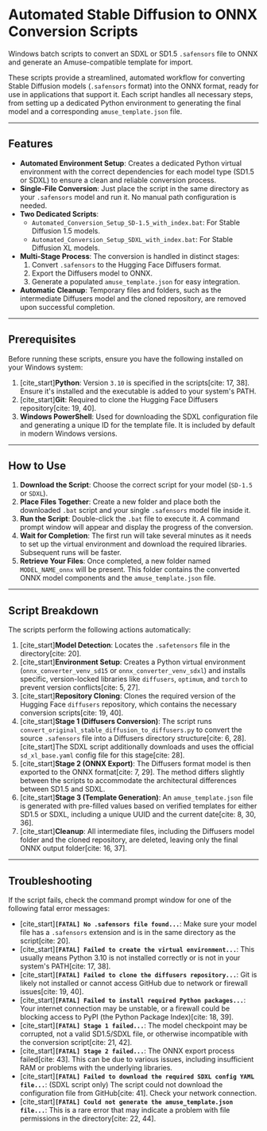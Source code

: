 # Automated Stable Diffusion to ONNX Conversion Scripts

Windows batch scripts to convert an SDXL or SD1.5 `.safensors` file to ONNX and generate an Amuse-compatible template for import.

These scripts provide a streamlined, automated workflow for converting Stable Diffusion models (`.safensors` format) into the ONNX format, ready for use in applications that support it. Each script handles all necessary steps, from setting up a dedicated Python environment to generating the final model and a corresponding `amuse_template.json` file.

---
## Features

* **Automated Environment Setup**: Creates a dedicated Python virtual environment with the correct dependencies for each model type (SD1.5 or SDXL) to ensure a clean and reliable conversion process.
* **Single-File Conversion**: Just place the script in the same directory as your `.safensors` model and run it. No manual path configuration is needed.
* **Two Dedicated Scripts**:
    * `Automated_Conversion_Setup_SD-1.5_with_index.bat`: For Stable Diffusion 1.5 models.
    * `Automated_Conversion_Setup_SDXL_with_index.bat`: For Stable Diffusion XL models.
* **Multi-Stage Process**: The conversion is handled in distinct stages:
    1.  Convert `.safensors` to the Hugging Face Diffusers format.
    2.  Export the Diffusers model to ONNX.
    3.  Generate a populated `amuse_template.json` for easy integration.
* **Automatic Cleanup**: Temporary files and folders, such as the intermediate Diffusers model and the cloned repository, are removed upon successful completion.

---
## Prerequisites

Before running these scripts, ensure you have the following installed on your Windows system:

1.  [cite_start]**Python**: Version `3.10` is specified in the scripts[cite: 17, 38]. Ensure it's installed and the executable is added to your system's PATH.
2.  [cite_start]**Git**: Required to clone the Hugging Face Diffusers repository[cite: 19, 40].
3.  **Windows PowerShell**: Used for downloading the SDXL configuration file and generating a unique ID for the template file. It is included by default in modern Windows versions.

---
## How to Use

1.  **Download the Script**: Choose the correct script for your model (`SD-1.5` or `SDXL`).
2.  **Place Files Together**: Create a new folder and place both the downloaded `.bat` script and your single `.safensors` model file inside it.
3.  **Run the Script**: Double-click the `.bat` file to execute it. A command prompt window will appear and display the progress of the conversion.
4.  **Wait for Completion**: The first run will take several minutes as it needs to set up the virtual environment and download the required libraries. Subsequent runs will be faster.
5.  **Retrieve Your Files**: Once completed, a new folder named `MODEL_NAME_onnx` will be present. This folder contains the converted ONNX model components and the `amuse_template.json` file.



---
## Script Breakdown

The scripts perform the following actions automatically:

1.  [cite_start]**Model Detection**: Locates the `.safetensors` file in the directory[cite: 20].
2.  [cite_start]**Environment Setup**: Creates a Python virtual environment (`onnx_converter_venv_sd15` or `onnx_converter_venv_sdxl`) and installs specific, version-locked libraries like `diffusers`, `optimum`, and `torch` to prevent version conflicts[cite: 5, 27].
3.  [cite_start]**Repository Cloning**: Clones the required version of the Hugging Face `diffusers` repository, which contains the necessary conversion scripts[cite: 19, 40].
4.  [cite_start]**Stage 1 (Diffusers Conversion)**: The script runs `convert_original_stable_diffusion_to_diffusers.py` to convert the source `.safensors` file into a Diffusers directory structure[cite: 6, 28]. [cite_start]The SDXL script additionally downloads and uses the official `sd_xl_base.yaml` config file for this stage[cite: 28].
5.  [cite_start]**Stage 2 (ONNX Export)**: The Diffusers format model is then exported to the ONNX format[cite: 7, 29]. The method differs slightly between the scripts to accommodate the architectural differences between SD1.5 and SDXL.
6.  [cite_start]**Stage 3 (Template Generation)**: An `amuse_template.json` file is generated with pre-filled values based on verified templates for either SD1.5 or SDXL, including a unique UUID and the current date[cite: 8, 30, 36].
7.  [cite_start]**Cleanup**: All intermediate files, including the Diffusers model folder and the cloned repository, are deleted, leaving only the final ONNX output folder[cite: 16, 37].

---
## Troubleshooting

If the script fails, check the command prompt window for one of the following fatal error messages:

* [cite_start]**`[FATAL] No .safensors file found...`**: Make sure your model file has a `.safensors` extension and is in the same directory as the script[cite: 20].
* [cite_start]**`[FATAL] Failed to create the virtual environment...`**: This usually means Python 3.10 is not installed correctly or is not in your system's PATH[cite: 17, 38].
* [cite_start]**`[FATAL] Failed to clone the diffusers repository...`**: Git is likely not installed or cannot access GitHub due to network or firewall issues[cite: 19, 40].
* [cite_start]**`[FATAL] Failed to install required Python packages...`**: Your internet connection may be unstable, or a firewall could be blocking access to PyPI (the Python Package Index)[cite: 18, 39].
* [cite_start]**`[FATAL] Stage 1 failed...`**: The model checkpoint may be corrupted, not a valid SD1.5/SDXL file, or otherwise incompatible with the conversion script[cite: 21, 42].
* [cite_start]**`[FATAL] Stage 2 failed...`**: The ONNX export process failed[cite: 43]. This can be due to various issues, including insufficient RAM or problems with the underlying libraries.
* [cite_start]**`[FATAL] Failed to download the required SDXL config YAML file...`**: (SDXL script only) The script could not download the configuration file from GitHub[cite: 41]. Check your network connection.
* [cite_start]**`[FATAL] Could not generate the amuse_template.json file...`**: This is a rare error that may indicate a problem with file permissions in the directory[cite: 22, 44].
